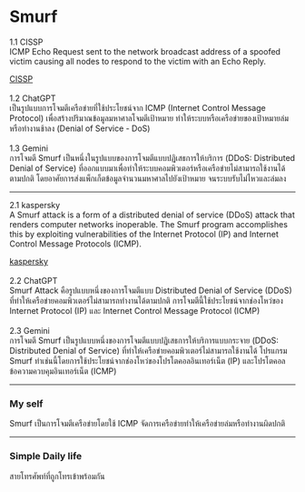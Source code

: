 <h1>Smurf</h1> 
1.1 CISSP 
<br>
ICMP Echo Request sent to the network broadcast address of a spoofed victim causing all nodes to respond to the victim with an Echo Reply.

[CISSP](https://www.isc2.org/certifications/cissp/cissp-student-glossary#1)
  <br>
  <br>
  1.2 ChatGPT
  <br>
  เป็นรูปแบบการโจมตีเครือข่ายที่ใช้ประโยชน์จาก ICMP (Internet Control Message Protocol) เพื่อสร้างปริมาณข้อมูลมหาศาลโจมตีเป้าหมาย ทำให้ระบบหรือเครือข่ายของเป้าหมายล่มหรือทำงานช้าลง (Denial of Service - DoS)
  <br>
  <br>
  1.3 Gemini
  <br>
  การโจมตี Smurf เป็นหนึ่งในรูปแบบของการโจมตีแบบปฏิเสธการให้บริการ (DDoS: Distributed Denial of Service) ที่ออกแบบมาเพื่อทำให้ระบบคอมพิวเตอร์หรือเครือข่ายไม่สามารถใช้งานได้ตามปกติ โดยอาศัยการส่งแพ็กเก็ตข้อมูลจำนวนมหาศาลไปยังเป้าหมาย จนระบบรับไม่ไหวและล่มลง
 <hr>
   2.1 kaspersky
   <br>
    A Smurf attack is a form of a distributed denial of service (DDoS) attack that renders computer networks inoperable. The Smurf program accomplishes this by exploiting vulnerabilities of the Internet Protocol (IP) and Internet Control Message Protocols (ICMP).
    
[kaspersky](https://www.kaspersky.com/resource-center/definitions/what-is-a-smurf-attack)
    <br>
    <br>
    2.2 ChatGPT
    <br>
     Smurf Attack คือรูปแบบหนึ่งของการโจมตีแบบ Distributed Denial of Service (DDoS) ที่ทำให้เครือข่ายคอมพิวเตอร์ไม่สามารถทำงานได้ตามปกติ การโจมตีนี้ใช้ประโยชน์จากช่องโหว่ของ Internet Protocol (IP) และ Internet Control Message Protocol (ICMP)
     <br>
     <br>
    2.3 Gemini
    <br>
     การโจมตี Smurf เป็นรูปแบบหนึ่งของการโจมตีแบบปฏิเสธการให้บริการแบบกระจาย (DDoS: Distributed Denial of Service) ที่ทำให้เครือข่ายคอมพิวเตอร์ไม่สามารถใช้งานได้ โปรแกรม Smurf ทำเช่นนี้โดยการใช้ประโยชน์จากช่องโหว่ของโปรโตคอลอินเทอร์เน็ต (IP) และโปรโตคอลข้อความควบคุมอินเทอร์เน็ต (ICMP)
     <hr>
<h3>My self</h3>
 Smurf เป็นการโจมตีเครือข่ายโดยใช้ ICMP จัดการเครือข่ายทำให้เครือข่ายล่มหรือทำงานผิดปกติ
 <hr>
<h3>Simple Daily life</h3>
<p>สายโทรศัพท์ที่ถูกโทรเข้าพร้อมกัน</p>
